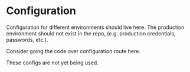# Configuration

Configuration for different environments should live here. The production environment should
not exist in the repo, (e.g. production credentials, passwords, etc.).

Consider going the code over configuration route here.

These configs are not yet being used.
